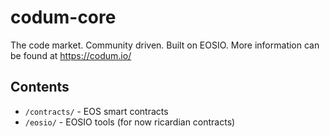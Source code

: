 # codum-core
The code market. Community driven. Built on EOSIO.
More information can be found at https://codum.io/

## Contents
* `/contracts/` - EOS smart contracts
* `/eosio/` - EOSIO tools (for now ricardian contracts)
